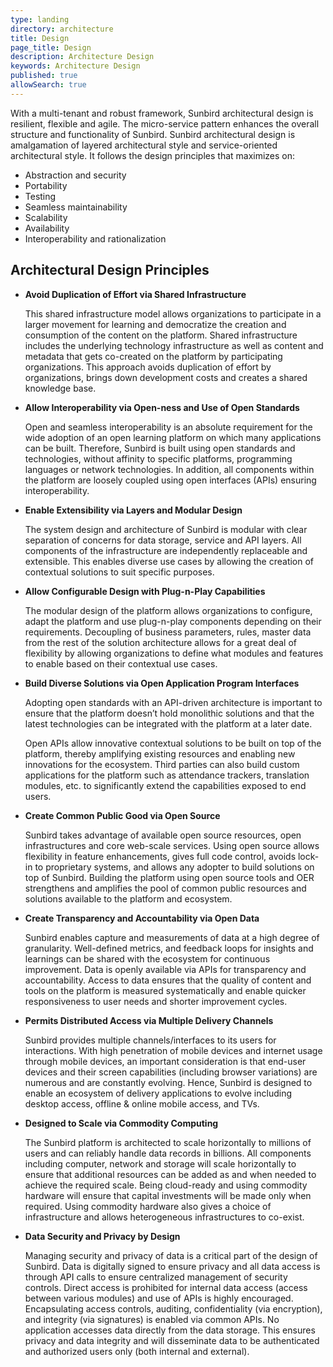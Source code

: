 ```yaml
---
type: landing
directory: architecture
title: Design
page_title: Design
description: Architecture Design
keywords: Architecture Design
published: true
allowSearch: true
---
```

With a multi-tenant and robust framework, Sunbird architectural design is resilient, flexible and agile. The  micro-service pattern enhances the overall structure and functionality of Sunbird. 
Sunbird architectural design is amalgamation of layered architectural style and service-oriented architectural style.
It follows the design principles that maximizes on:

- Abstraction and security
- Portability
- Testing
- Seamless maintainability
- Scalability
- Availability
- Interoperability and rationalization

## Architectural Design Principles

- **Avoid Duplication of Effort via Shared Infrastructure**

    This shared infrastructure model allows organizations to participate in a larger movement for learning and democratize the creation and consumption of the content on the platform.
    Shared infrastructure includes the underlying technology infrastructure as well as content and metadata that gets co-created on the platform by participating organizations. This approach avoids duplication of effort by organizations, brings down development costs and creates a shared knowledge base.

- **Allow Interoperability via Open-ness and Use of Open Standards**

    Open and seamless interoperability is an absolute requirement for the wide adoption of an open learning platform on which many applications can be built. Therefore, Sunbird is built using open standards and technologies, without affinity to specific platforms, programming languages or network technologies. In addition, all components within the platform are loosely coupled using open interfaces (APIs) ensuring interoperability.

- **Enable Extensibility via Layers and Modular Design**

    The system design and architecture of Sunbird is modular with clear separation of concerns for data storage, service and API layers. All components of the infrastructure are independently replaceable and extensible. This enables diverse use cases by allowing the creation of contextual solutions to suit specific purposes.

- **Allow Configurable Design with Plug-n-Play Capabilities**

    The modular design of the platform allows organizations to configure, adapt the platform and use plug-n-play components depending on their requirements. Decoupling of business parameters, rules, master data from the rest of the solution architecture allows for a great deal of flexibility by allowing organizations to define what modules and features to enable based on their contextual use cases.

- **Build Diverse Solutions via Open Application Program Interfaces**

    Adopting open standards with an API-driven architecture is important to ensure that the platform doesn’t hold monolithic solutions and that the latest technologies can be integrated with the platform at a later date. 
    
    Open APIs allow innovative contextual solutions to be built on top of the platform, thereby amplifying existing resources and enabling new innovations for the ecosystem. Third parties can also build custom applications for the platform such as attendance trackers, translation modules, etc. to significantly extend the capabilities exposed to end users.

- **Create Common Public Good via Open Source**

    Sunbird takes advantage of available open source resources, open infrastructures and core web-scale services. Using open source allows flexibility in feature enhancements, gives full code control, avoids lock-in to proprietary systems, and allows any adopter to build solutions on top of Sunbird. Building the platform using open source tools and OER strengthens and amplifies the pool of common public resources and solutions available to the platform and ecosystem.

- **Create Transparency and Accountability via Open Data**

    Sunbird enables capture and measurements of data at a high degree of granularity. Well-defined metrics, and feedback loops for insights and learnings can be shared with the ecosystem for continuous improvement. Data is openly available via APIs for transparency and accountability. Access to data ensures that the quality of content and tools on the platform is measured systematically and enable quicker responsiveness to user needs and shorter improvement cycles.

- **Permits Distributed Access via Multiple Delivery Channels**

    Sunbird provides multiple channels/interfaces to its users for interactions. With high penetration of mobile devices and internet usage through mobile devices, an important consideration is that end-user devices and their screen capabilities (including browser variations) are numerous and are constantly evolving. Hence, Sunbird is designed to enable an ecosystem of delivery applications to evolve including desktop access, offline & online mobile access, and TVs.

- **Designed to Scale via Commodity Computing**

    The Sunbird platform is architected to scale horizontally to millions of users and can reliably handle data records in billions. All components including computer, network and storage will scale horizontally to ensure that additional resources can be added as and when needed to achieve the required scale. Being cloud-ready and using commodity hardware will ensure that capital investments will be made only when required. Using commodity hardware also gives a choice of infrastructure and allows heterogeneous infrastructures to co-exist.

- **Data Security and Privacy by Design**

   Managing security and privacy of data is a critical part of the design of Sunbird. Data is digitally signed to ensure privacy and all data access is through API calls to ensure centralized management of security controls. Direct access is prohibited for internal data access (access between various modules) and use of APIs is highly encouraged. Encapsulating access controls, auditing, confidentiality (via encryption), and integrity (via signatures) is enabled via common APIs. No application accesses data directly from the data storage. This ensures privacy and data integrity and will disseminate data to be authenticated and authorized users only (both internal and external).

